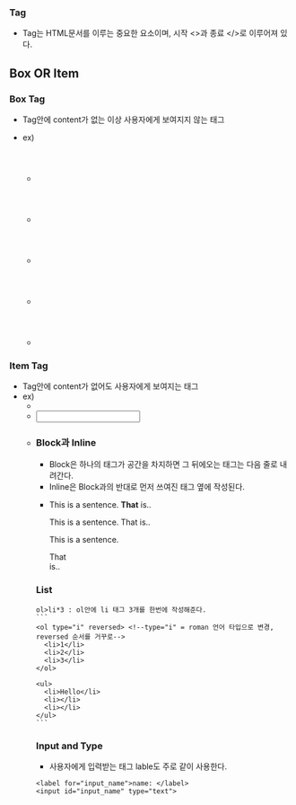 ### Tag

- Tag는 HTML문서를 이루는 중요한 요소이며, 시작 <>과 종료 </>로 이루어져 있다.

## Box OR Item

### Box Tag

- Tag안에 content가 없는 이상 사용자에게 보여지지 않는 태그
- ex)

  - <header>
  - <footer>
  - <section>
  - <div>
  - <span>

### Item Tag

- Tag안에 content가 없어도 사용자에게 보여지는 태그
- ex)
  - <a>
  - <input>
  - <table>

### Block과 Inline

- Block은 하나의 태그가 공간을 차지하면 그 뒤에오는 태그는 다음 줄로 내려간다.
- Inline은 Block과의 반대로 먼저 쓰여진 태그 옆에 작성된다.
- 
    <p>This is a sentence. <b>That</b> is..</p>
    <p>This is a sentence. <span>That</span> is..</p>
    <p>This is a sentence. <div>That</div> is..</p>

### List

    ol>li*3 : ol안에 li 태그 3개를 한번에 작성해준다.
    ```
    <ol type="i" reversed> <!--type="i" = roman 언어 타입으로 변경, reversed 순서를 거꾸로-->
      <li>1</li>
      <li>2</li>
      <li>3</li>
    </ol>
    
    <ul>
      <li>Hello</li>
      <li></li>
      <li></li>
    </ul>
    ```
### Input and Type

- 사용자에게 입력받는 태그 lable도 주로 같이 사용한다.
```
<label for="input_name">name: </label>
<input id="input_name" type="text">
```
